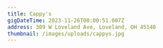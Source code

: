 ```yaml
---
title: Cappy's
gigDateTime: 2023-11-26T00:00:51.007Z
address: 309 W Loveland Ave, Loveland, OH 45140
thumbnail: /images/uploads/cappys.jpg
---
```

